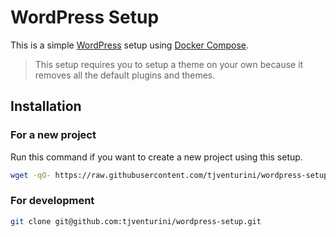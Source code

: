 # WordPress Setup

This is a simple [WordPress](https://wordpress.org) setup using [Docker Compose](https://docs.docker.com/compose/).

> This setup requires you to setup a theme on your own because it removes all the default plugins and themes.

## Installation

### For a new project

Run this command if you want to create a new project using this setup.

```bash
wget -qO- https://raw.githubusercontent.com/tjventurini/wordpress-setup/master/remote-setup.sh | bash
```

### For development

```bash
git clone git@github.com:tjventurini/wordpress-setup.git
```